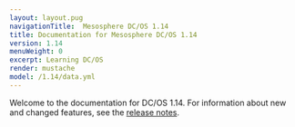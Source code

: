 ```yaml
---
layout: layout.pug
navigationTitle:  Mesosphere DC/OS 1.14
title: Documentation for Mesosphere DC/OS 1.14
version: 1.14
menuWeight: 0
excerpt: Learning DC/OS
render: mustache
model: /1.14/data.yml
---
```


Welcome to the documentation for DC/OS 1.14. For information about new and changed features, see the [release notes](/mesosphere/dcos/1.14/release-notes/).
